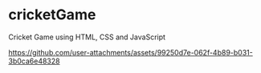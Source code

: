# cricketGame
Cricket Game using HTML, CSS and JavaScript




https://github.com/user-attachments/assets/99250d7e-062f-4b89-b031-3b0ca6e48328

